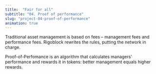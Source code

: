 ```yaml
---
title:  "Fair for all"
subtitle: "04. Proof of performance"
slug: "project-04-proof-of-performance"
animation: true
---
```


Traditional asset management is based on fees – management fees and performance fees.
Rigoblock rewrites the rules, putting the network in charge.

Proof-of-Perfomance is an algorithm that calculates managers’ performance and rewards it in tokens: better management equals higher rewards.
